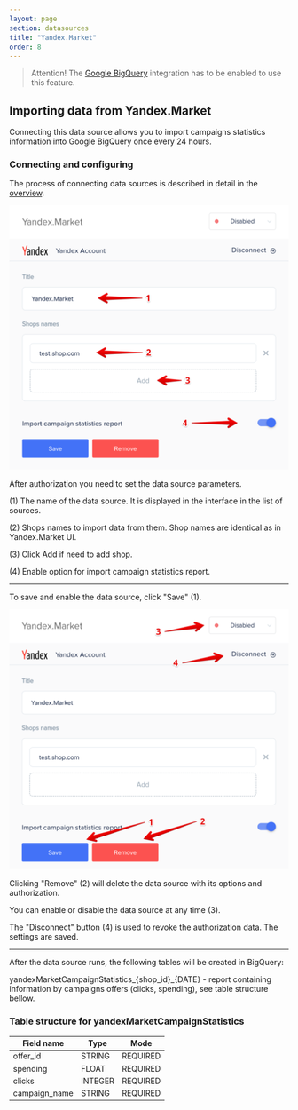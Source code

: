```yaml
---
layout: page
section: datasources
title: "Yandex.Market"
order: 8
---
```


> Attention! The [Google BigQuery](/integrations/google-bigquery) integration has to be enabled to use this feature.

## Importing data from Yandex.Market

Connecting this data source allows you to import campaigns statistics information into Google BigQuery once every 24 hours.

### Connecting and configuring

The process of connecting data sources is described in detail in the [overview](https://docs.segmentstream.com/datasources/index).

![](/img/YM1.png)

After authorization you need to set the data source parameters.

(1) The name of the data source. It is displayed in the interface in the list of sources.

(2) Shops names to import data from them. Shop names are identical as in Yandex.Market UI.

(3) Click Add if need to add shop.

(4) Enable option for import campaign statistics report. 

---

To save and enable the data source, click "Save" (1).

![](/img/YM2.png)

Clicking "Remove" (2) will delete the data source with its options and authorization.

You can enable or disable the data source at any time (3).

The "Disconnect" button (4) is used to revoke the authorization data. The settings are saved.

---

After the data source runs, the following tables will be created in BigQuery:

yandexMarketCampaignStatistics_{shop_id}_{DATE} - report containing information by campaigns offers (clicks, spending), see table structure bellow.


### Table structure for yandexMarketCampaignStatistics

Field name|Type|Mode
--- | --- | ---
offer_id | STRING | REQUIRED
spending | FLOAT | REQUIRED
clicks | INTEGER | REQUIRED
campaign_name | STRING | REQUIRED
